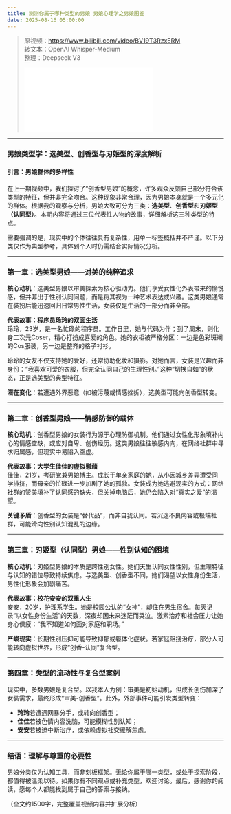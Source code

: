 ```yaml
---
title: 测测你属于哪种类型的男娘 男娘心理学之男娘图鉴
date: 2025-08-16 05:00:00
---
```


> 原视频：https://www.bilibili.com/video/BV19T3RzxERM<br>转文本：OpenAI Whisper-Medium<br>整理：Deepseek V3
>
> <iframe src="//player.bilibili.com/player.html?bvid=BV19T3RzxERM&autoplay=0" scrolling="no" border="0" frameborder="no" framespacing="0" allowfullscreen="true"></iframe>

---

### 男娘类型学：选美型、创香型与刃姬型的深度解析  

#### 引言：男娘群体的多样性  
在上一期视频中，我们探讨了“创香型男娘”的概念，许多观众反馈自己部分符合该类型的特征，但并非完全吻合。这种现象非常合理，因为男娘本身就是一个多元化的群体。根据我的观察与分析，男娘大致可分为三类：**选美型**、**创香型**和**刃姬型（认同型）**。本期内容将通过三位代表性人物的故事，详细解析这三种类型的特点。  

需要强调的是，现实中的个体往往具有复杂性，用单一标签概括并不严谨。以下分类仅作为典型参考，具体到个人时仍需结合实际情况分析。  

---  

### 第一章：选美型男娘——对美的纯粹追求  
**核心动机**：选美型男娘以审美探索为核心驱动力。他们享受女性化外表带来的愉悦感，但并非出于性别认同问题，而是将其视为一种艺术表达或兴趣。这类男娘通常在装扮后能迅速回归日常男性生活，女装仅是生活的一部分而非全部。  

**代表故事：程序员玲玲的双面生活**  
玲玲，23岁，是一名忙碌的程序员。工作日里，她与代码为伴；到了周末，则化身二次元Coser，精心打扮成喜爱的角色。她的衣柜被严格分区：一边是色彩斑斓的Cos服装，另一边是整齐的格子衬衫。  

玲玲的女友不仅支持她的爱好，还常协助化妆和摄影。对她而言，女装是兴趣而非身份：“我喜欢可爱的衣服，但完全认同自己的生理性别。”这种“切换自如”的状态，正是选美型的典型特征。  

**潜在变化**：若遭遇外界恶意（如被污蔑或情感挫折），选美型可能向创香型转变。  

---  

### 第二章：创香型男娘——情感防御的载体  
**核心动机**：创香型男娘的女装行为源于心理防御机制。他们通过女性化形象填补内心的情感空缺，或应对自卑、创伤经历。这类男娘往往敏感内向，在网络社群中寻求归属感，但现实中易陷入空虚。  

**代表故事：大学生佳佳的虚拟慰藉**  
佳佳，21岁，考研党兼男娘博主。成长于单亲家庭的她，从小因城乡差异遭受同学排挤，而母亲的忙碌进一步加剧了她的孤独。女装成为她逃避现实的方式：网络社群的赞美填补了认同感的缺失，但关掉电脑后，她仍会陷入对“真实之爱”的渴望。  

**关键矛盾**：创香型的女装是“替代品”，而非自我认同。若沉迷不良内容或极端社群，可能滑向性别认知混乱的边缘。  

---  

### 第三章：刃姬型（认同型）男娘——性别认知的困境  
**核心动机**：刃姬型男娘的本质是跨性别女性。她们天生认同女性性别，但生理特征与认知的错位导致持续焦虑。与选美型、创香型不同，她们渴望以女性身份生活，男性化形象会加剧痛苦。  

**代表故事：校花安安的双重人生**  
安安，20岁，护理系学生。她是校园公认的“女神”，却住在男生宿舍。每天记录“以女性身份生活”的天数，深夜却因未来迷茫而哭泣。激素治疗和社会压力让她身心俱疲：“我不知道如何面对家庭和职场。”  

**严峻现实**：长期性别压抑可能导致抑郁或躯体化症状。若家庭阻挠治疗，部分人可能转向虚拟世界，形成“创香-认同”复合型。  

---  

### 第四章：类型的流动性与复合型案例  
现实中，多数男娘是复合型。以我本人为例：审美是初始动机，但成长创伤加深了女装需求，最终形成“审美-创香型”。此外，外部事件可能引发类型转变：  
- **玲玲**若遭遇网暴分手，或转向创香型；  
- **佳佳**若被色情内容洗脑，可能模糊性别认知；  
- **安安**若被迫中断治疗，或依赖虚拟社交缓解焦虑。  

---  

### 结语：理解与尊重的必要性  
男娘分类仅为认知工具，而非刻板框架。无论你属于哪一类型，或处于探索阶段，都值得被温柔以待。如果你有不同观点或补充类型，欢迎讨论。最后，感谢你的阅读，愿每个人都能找到属于自己的答案与接纳。  

（全文约1500字，完整覆盖视频内容并扩展分析）